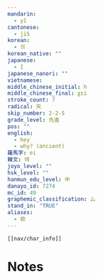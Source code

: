 ```yaml
---
mandarin:
  - yǐ
cantonese:
  - ji5
korean:
  - 의
korean_native: ""
japanese:
  - I
japanese_nanori: ""
vietnamese:
middle_chinese_initial: h
middle_chinese_final: ɣɛi
stroke_count: 7
radical: 矢
skip_number: 2-2-5
grade_level: 先進
pos: ""
english:
  - hey
  - why? (ancient)
羅馬字: ei
韓文: 에
joyo_level: ""
hsk_level: ""
hanmun_edu_level: 中
danayo_id: 7274
mc_id: 49
graphemic_classification: 厶
stand_in: "TRUE"
aliases:
  - 欸
---
```

```meta-bind-embed
[[nav/char_info]]
```

# Notes
